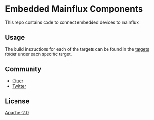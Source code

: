 # Embedded Mainflux Components
This repo contains code to connect embedded devices to mainflux.

## Usage
The build instructions for each of the targets can be found in the [targets](/targets) folder under each specific target.

## Community
- [Gitter](https://gitter.im/mainflux/mainflux?utm_source=badge&utm_medium=badge&utm_campaign=pr-badge&utm_content=badge)
- [Twitter](https://twitter.com/mainflux)

## License
[Apache-2.0](LICENSE)
